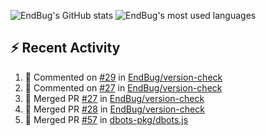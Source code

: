 ![EndBug's GitHub stats](https://github-readme-stats.vercel.app/api?username=endbug&show_icons=true)
![EndBug's most used languages](https://github-readme-stats.vercel.app/api/top-langs/?username=endbug&layout=compact)

## ⚡ Recent Activity

<!--START_SECTION:activity-->
1. 💬 Commented on [#29](https://github.com//EndBug/version-check/issues/29) in [EndBug/version-check](https://github.com//EndBug/version-check)
2. 💬 Commented on [#27](https://github.com//EndBug/version-check/issues/27) in [EndBug/version-check](https://github.com//EndBug/version-check)
3. 🎉 Merged PR [#27](https://github.com//EndBug/version-check/pull/27) in [EndBug/version-check](https://github.com//EndBug/version-check)
4. 🎉 Merged PR [#28](https://github.com//EndBug/version-check/pull/28) in [EndBug/version-check](https://github.com//EndBug/version-check)
5. 🎉 Merged PR [#57](https://github.com//dbots-pkg/dbots.js/pull/57) in [dbots-pkg/dbots.js](https://github.com//dbots-pkg/dbots.js)
<!--END_SECTION:activity-->
